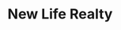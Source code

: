---
title: New Life Realty
description: 
color: green
URL: https://newliferealtykc.com/
rating: 1
---
